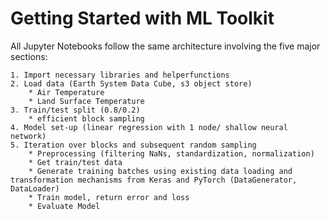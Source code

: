 # Getting Started with ML Toolkit

All Jupyter Notebooks follow the same architecture involving the five major sections:


	1. Import necessary libraries and helperfunctions
	2. Load data (Earth System Data Cube, s3 object store)
		* Air Temperature
		* Land Surface Temperature
	3. Train/test split (0.8/0.2)
		* efficient block sampling
	4. Model set-up (linear regression with 1 node/ shallow neural network)
	5. Iteration over blocks and subsequent random sampling
		* Preprocessing (filtering NaNs, standardization, normalization)
		* Get train/test data
		* Generate training batches using existing data loading and transformation mechanisms from Keras and PyTorch (DataGenerator, DataLoader)
		* Train model, return error and loss
		* Evaluate Model
	


<!--It is mandatory to enable machine learning that respects the basic principles of geo-data way beyond naive applications of 
machine learning in the Earth system context. To avoid auto-correlation during the training phase of the model, data sampling is 
guided by a block sampling strategy. Data blocks are rectangularly shaped varying in size and amount of data points. -->
